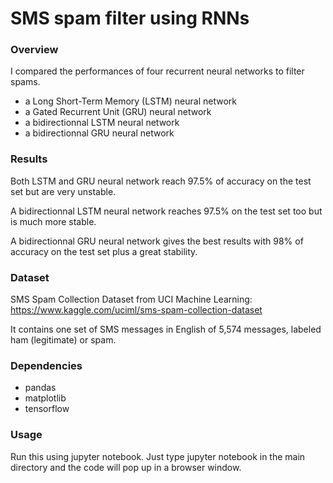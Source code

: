 # SMS spam filter using RNNs

### Overview

I compared the performances of four recurrent neural networks to filter spams.
- a Long Short-Term Memory (LSTM) neural network
- a Gated Recurrent Unit (GRU) neural network
- a bidirectionnal LSTM neural network
- a bidirectionnal GRU neural network

### Results

Both LSTM and GRU neural network reach 97.5% of accuracy on the test set but are very unstable.

A bidirectionnal LSTM neural network reaches 97.5% on the test set too but is much more stable.

A bidirectionnal GRU neural network gives the best results with 98% of accuracy on the test set plus a great stability.

### Dataset

SMS Spam Collection Dataset from UCI Machine Learning: https://www.kaggle.com/uciml/sms-spam-collection-dataset

It contains one set of SMS messages in English of 5,574 messages, labeled ham (legitimate) or spam.

### Dependencies

- pandas
- matplotlib
- tensorflow

### Usage

Run this using jupyter notebook. Just type jupyter notebook in the main directory and the code will pop up in a browser window.
